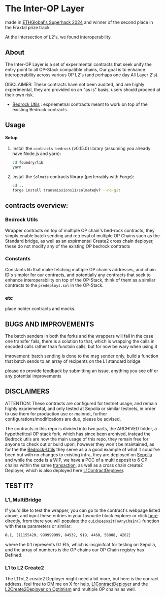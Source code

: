 # The Inter-OP Layer  
made in [ETHGlobal's Superhack 2024](https://ethglobal.com/showcase/the-inter-op-layer-xvxw2) and winner of the second place in the Fraxtal prize track

At the intersection of L2's, we found interoperability.

## About

The Inter-OP Layer is a set of experimental contracts that seek unify the entry point to all OP-Stack compatible chains, Our goal is to enhance interoperability across various OP L2's (and perhaps one day All Layer 2's).

DISCLAIMER: These contracts have not been audited, and are highly experimental, they are provided on an "as is" basis, users should proceed at their own risk.


- [Bedrock Utils](#Bedrock-Utils) : expriemetnal contracts meant to work on top of the existing Bedrock contracts.

## Usage

#### Setup

1. Install the `contracts-bedrock` (v0.15.0) library (assuming you already have Node.js and yarn):

   ```sh
   cd foundry/lib
   yarn
   ```

2. Install the `Solmate` contracts library (perferrably with Forge):

   ```sh
   cd ..
   forge install transmissions11/solmate@v7 --no-git
   ```

## contracts overview:


### Bedrock Utils

Wrapper contracts on top of multiple OP chain's bed-rock contracts, they simply enable batch sending and retrieval of multiple OP Chains such as the Standard bridge, as well as an expirmental Create2 cross chain deployer, these do not modify any of the existing OP bedrock contracts

### Constants

Constants lib that make fetching multiple OP chain's addresses, and chain ID's simpler for our contracts, and potentially any contracts that seek to enhance interoperability on top of the OP-Stack, think of them as a similar contracts to the `predeploys.sol` in the OP-Stack.

### etc

place holder contracts and mocks.

## BUGS AND IMPROVEMENTS

The batch senders in both the forks and the wrappers will fail in the case one transfer fails, there is a solution to that, which is wrapping the calls in encoded calls rather than functoin calls, but for now be wary when using it

imrovement: batch sending is done to the msg sender only, build a function that batch sends to an array of recipents on the L1 standard bridge

please do provide feedback by submitting an issue, anything you see off or any potential improvements

## DISCLAIMERS

ATTENTION: These contracts are configured for testnet usage, and remain highly expriemental, and only tested at Sepolia or similar testnets, in order to use them for production use or mainnet, further configurations/modifications are due, please be advised.

The contracts in this repo is divided into two parts, the ARCHIVED folder, a hypothetitcal OP stack fork, which has since been archived, instead the Bedrock utils are now the main usage of this repo, they remain free for anyone to check out or build upon, however they won't be maintained, as for the the [Bedrock-Utils](#bedrock-Utils) they serve as a a good example of what it coudl've been but with no changes to existing infra, they are deployed on [Sepolia](https://sepolia.etherscan.io/address/0x66449d17e24c52a4fb0ca88f98e3f5f4431a022d#code) and while the code is a WIP, we have a POC of a multi deposit to 6 OP chains within the same [transaction](https://sepolia.etherscan.io/tx/0x9de12f0f3f8b495031ed195e263351698aec4a37e9d5403ef7c04d9d73bb0742), as well as a cross chain create2 Deployer, which is also deployed here [L1ContractDeployer](https://sepolia.etherscan.io/address/0xdf4685c2942c7b8518c36d115b6d12c3cac4577a#code).

## TEST IT?

### L1_MultiBridge

If you'd like to test the wrapper, you can go to the contract's webpage listed above, and input these entries in your favourite block explorer or click [here](https://sepolia.etherscan.io/address/0x66449d17e24c52a4fb0ca88f98e3f5f4431a022d#writeContract#F3) directly, from there you will populate the `quickDepositToAnyChain()` function with these parameters or similar:

```sh
0.1, [11155420, 999999999, 84532, 919, 4460, 58008, 4202]
```
where the 0.1 represents 0.1 Eth, which is insginifcat for testing on Sepolia, and the array of numbers is the OP chains our OP Chain registry has Defined.

### L1 to L2 Create2
The L1ToL2 create2 Deployer might need a bit more, but here is the conract address, feel free to DM me on X for help, [L1ContractDeployer](https://sepolia.etherscan.io/address/0xdf4685c2942c7b8518c36d115b6d12c3cac4577a#code) and the [L2Create2Deployer on Optimism](https://sepolia-optimism.etherscan.io/address/0xDF4685C2942c7b8518c36d115B6d12C3caC4577a#code) and multiple OP chains as well.

